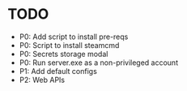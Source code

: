 # TODO

* P0: Add script to install pre-reqs
* P0: Script to install steamcmd
* P0: Secrets storage modal
* P0: Run server.exe as a non-privileged account
* P1: Add default configs
* P2: Web APIs
